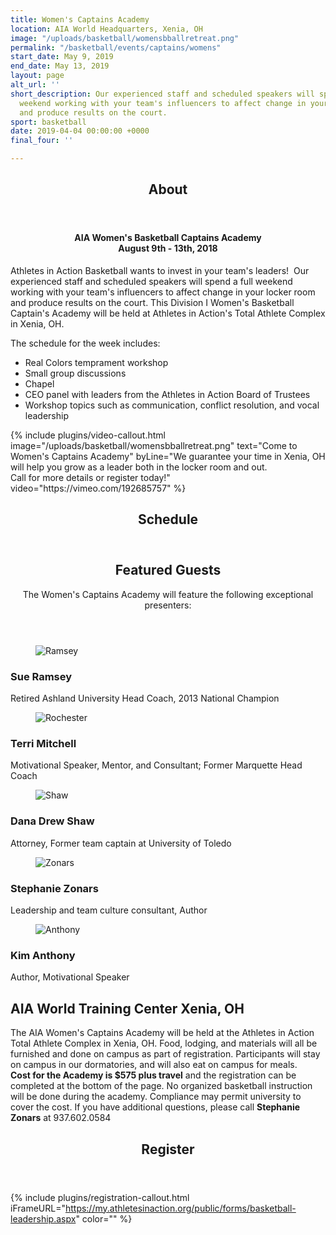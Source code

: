 ```yaml
---
title: Women's Captains Academy
location: AIA World Headquarters, Xenia, OH
image: "/uploads/basketball/womensbballretreat.png"
permalink: "/basketball/events/captains/womens"
start_date: May 9, 2019
end_date: May 13, 2019
layout: page
alt_url: ''
short_description: Our experienced staff and scheduled speakers will spend a full
  weekend working with your team's influencers to affect change in your locker room
  and produce results on the court.
sport: basketball
date: 2019-04-04 00:00:00 +0000
final_four: ''

---
```

<div class="row">
<div class="max-width">
<div class="container">
<section class="section" id="about"><header class="section-header container text-center"><h2 class="section-title first-color" data-title="About">About</h2></header></section>
</div></div>
<div class="row">
<div class=" span-12 cell">
<div class="container"><h4 style="text-align: center;">AIA Women's Basketball&nbsp;Captains Academy<br />August 9th - 13th, 2018</h4>
<p>Athletes in Action Basketball wants to invest in your team's leaders! &nbsp;Our experienced staff and scheduled speakers will spend a full weekend working with your team's influencers to affect change in your locker room and produce results on the court. This Division I Women's Basketball Captain's Academy will be held at Athletes in Action's Total Athlete Complex in Xenia, OH.</p>
<p><strong></strong>The schedule for the week includes:</p>
<ul class="list-style list-disc">
<li>Real Colors temprament workshop</li>
<li>Small group discussions</li>
<li>Chapel</li>
<li>CEO panel with leaders from the Athletes in Action Board of Trustees</li>
<li>Workshop topics such as communication, conflict resolution, and vocal leadership</li>
</ul>
</div></div></div>
<div class="mb35 mb20-xs"></div>
<!-- space -->
{% include plugins/video-callout.html image="/uploads/basketball/womensbballretreat.png" text="Come to Women's Captains Academy" byLine="We guarantee your time in Xenia, OH will help you grow as a leader both in the locker room and out.<br /> Call for more details or register today!" video="https://vimeo.com/192685757" %}

<div class="row">
<div class="max-width">
<div class="container">
<header class="section-header container text-center">
<h2 class="section-title first-color" data-title="Schedule">Schedule</h2>
</header>
</div></div></div>
<div class="row">
<div class="max-width">
<div class="container"><header class="title-block text-center mb80">
<h2 class="title text-center mb30">Featured <span class="light first-color">Guests</span></h2>
<p>The Women's Captains Academy will feature the following exceptional presenters:</p>
</header>
<div class="home-team-carousel owl-carousel center-top-nav no-radius white-nav">
<div class="team-member team-animate-social">
<figure><img src="/uploads/basketball/CoachRamsey%20.png" alt="Ramsey" class="img-responsive" /> <figcaption> </figcaption></figure>
<h3>Sue Ramsey</h3>
<p class="member-desc">Retired Ashland University Head Coach, 2013 National Champion</p>
</div>
<!-- End .team-member --> <!--<div class="team-member team-animate-social">
<figure><img src="/uploads/basketball/lachinarobinson.png" alt="Robinson" class="img-responsive" /> <figcaption> </figcaption></figure>
<h3>LaChina Robinson</h3>
<p class="member-desc">ESPN Basketball Analyst</p>
</div>--> <!-- End .team-member -->
<div class="team-member team-animate-social">
<figure><img src="/uploads/basketball/terri%20mitchell.png" alt="Rochester" class="img-responsive" /> <figcaption> </figcaption></figure>
<h3>Terri Mitchell</h3>
<p class="member-desc">Motivational Speaker, Mentor, and Consultant; Former Marquette Head Coach</p>
</div>
<!-- End .team-member -->
<div class="team-member team-animate-social">
<figure><img src="/uploads/basketball/danadrewshaw.png" alt="Shaw" class="img-responsive" /> <figcaption> </figcaption></figure>
<h3>Dana Drew Shaw</h3>
<p class="member-desc">Attorney, Former team captain at University of Toledo</p>
</div>
<!-- End .team-member -->
<div class="team-member team-animate-social">
<figure><img src="/uploads/basketball/stephaniezonars1.png" alt="Zonars" class="img-responsive" /> <figcaption> </figcaption></figure>
<h3>Stephanie Zonars</h3>
<p class="member-desc">Leadership and team culture consultant, Author</p>
</div>
<!-- End .team-member -->
<div class="team-member team-animate-social">
<figure><img src="/uploads/basketball/kimanthony1.png" alt="Anthony" class="img-responsive" /> <figcaption> </figcaption></figure>
<h3>Kim Anthony</h3>
<p class="member-desc">Author, Motivational Speaker</p>
</div>
<!-- End .team-memeber --> <!-- End .owl-carousel --></div>
</div>
</div>
<div class="mb60"></div>
<!-- space -->
</div></div>
<div class="row fullwidth">
<div class=" span-12 cell">
<div class="mb20 mt20"><div class="bg-image pt40 pb40 pb60-xs overlay-container" data-bgattach="/uploads/basketball/xenia-map.png">
<div class="overlay"></div>
<!-- end .overlay -->
<div class="mb20"></div>
<!-- space -->
<div class="container">
<div class="row">
<div class="col-md-8 col-md-push-2">
<h2 class="title text-center mb30">AIA World Training Center <span class="light first-color">Xenia, OH</span></h2>
<p class="text-center"></p>
<div class="mb20"></div>
<!-- End .col-md-4 --></div>
<!-- End .col-md-8 --></div>
<!-- End .row --></div>
<!-- End .container --></div>
<!-- End .bg-image -->
</div>


<div class="container"><p>The AIA&nbsp;Women's Captains Academy&nbsp;will be held at the Athletes in Action Total Athlete Complex&nbsp;in Xenia, OH. Food, lodging, and materials will all be furnished and done on campus as part of registration. Participants will stay on campus in our dormatories, and will also eat on campus for meals. <strong>Cost&nbsp;for the Academy&nbsp;is $575 plus travel</strong>&nbsp;and the registration can be completed at the bottom of the page. No organized basketball instruction will be done during the academy. Compliance may permit university to cover the cost. If you have additional questions, please call <strong>Stephanie Zonars</strong>&nbsp;at 937.602.0584</p>
</div></div></div>
<div class="row">
<div class=" span-12 cell" id="register">
<header class="section-header container text-center">
<h2 class="section-title first-color" data-title="Register">Register</h2>
</header>
</div></div>

{% include plugins/registration-callout.html iFrameURL="https://my.athletesinaction.org/public/forms/basketball-leadership.aspx" color="" %}